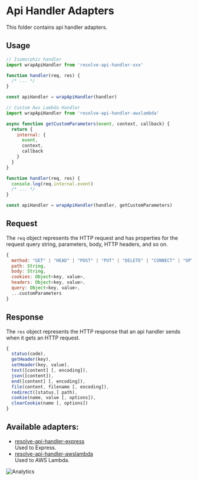# **Api Handler Adapters**
This folder contains api handler adapters.

## Usage
```js
// Isomorphic handler
import wrapApiHandler from 'resolve-api-handler-xxx'

function handler(req, res) {
  /* ... */
}

const apiHandler = wrapApiHandler(handler)
```

```js
// Custom Aws Lambda Handler  
import wrapApiHandler from 'resolve-api-handler-awslambda'

async function getCustomParameters(event, context, callback) {
  return {
    internal: {
      event, 
      context,
      callback
    }
  }
}

function handler(req, res) {
  console.log(req.internal.event)
  /* ... */
}

const apiHandler = wrapApiHandler(handler, getCustomParameters)
```

## Request

The `req` object represents the HTTP request and has properties for the request query string, parameters, body, HTTP headers, and so on.

```js
{
  method: "GET" | "HEAD" | "POST" | "PUT" | "DELETE" | "CONNECT" | "OPTIONS" | "TRACE" | "PATCH",
  path: String,
  body: String,
  cookies: Object<key, value>,
  headers: Object<key, value>,
  query: Object<key, value>,
  ...customParameters
}
```

## Response

The `res` object represents the HTTP response that an api handler sends when it gets an HTTP request.

```js
{
  status(code),
  getHeader(key),
  setHeader(key, value),
  text([content] [, encoding]),
  json([content]),
  end([content] [, encoding]),
  file(content, filename [, encoding]),
  redirect([status,] path),
  cookie(name, value [, options]),
  clearCookie(name [, options])
}
```

## Available adapters: 
* [resolve-api-handler-express](./resolve-api-handler-express)  
	Used to Express.
* [resolve-api-handler-awslambda](./resolve-api-handler-awslambda)  
	Used to AWS Lambda.

![Analytics](https://ga-beacon.appspot.com/UA-118635726-1/packages-api-handler-adapters-readme?pixel)
